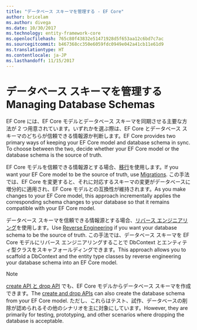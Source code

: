 ```yaml
---
title: "データベース スキーマを管理する - EF Core"
author: bricelam
ms.author: divega
ms.date: 10/30/2017
ms.technology: entity-framework-core
ms.openlocfilehash: 765c80f43832e51471928d5f653aa12c6bd7c7ac
ms.sourcegitcommit: b467368cc350e6059fdc0949e042a41cb11e61d9
ms.translationtype: HT
ms.contentlocale: ja-JP
ms.lasthandoff: 11/15/2017
---
```

# <a name="managing-database-schemas"></a><span data-ttu-id="a9c98-102">データベース スキーマを管理する</span><span class="sxs-lookup"><span data-stu-id="a9c98-102">Managing Database Schemas</span></span>
<span data-ttu-id="a9c98-103">EF Core には、EF Core モデルとデータベース スキーマを同期させる主要な方法が 2 つ用意されています。いずれかを選ぶ際は、EF Core とデータベース スキーマのどちらが信頼できる情報源か判断します。</span><span class="sxs-lookup"><span data-stu-id="a9c98-103">EF Core provides two primary ways of keeping your EF Core model and database schema in sync. To choose between the two, decide whether your EF Core model or the database schema is the source of truth.</span></span>

<span data-ttu-id="a9c98-104">EF Core モデルを信頼できる情報源とする場合、[移行][1]を使用します。</span><span class="sxs-lookup"><span data-stu-id="a9c98-104">If you want your EF Core model to be the source of truth, use [Migrations][1].</span></span> <span data-ttu-id="a9c98-105">この手法では、EF Core を変更すると、それに対応するスキーマの変更がデータベースに増分的に適用され、EF Core モデルとの互換性が維持されます。</span><span class="sxs-lookup"><span data-stu-id="a9c98-105">As you make changes to your EF Core model, this approach incrementally applies the corresponding schema changes to your database so that it remains compatible with your EF Core model.</span></span>

<span data-ttu-id="a9c98-106">データベース スキーマを信頼できる情報源とする場合、[リバース エンジニアリング][2]を使用します。</span><span class="sxs-lookup"><span data-stu-id="a9c98-106">Use [Reverse Engineering][2] if you want your database schema to be the source of truth.</span></span> <span data-ttu-id="a9c98-107">この手法では、データベース スキーマを EF Core モデルにリバース エンジニアリングすることで DbContext とエンティティ型クラスをスキャフォールディングできます。</span><span class="sxs-lookup"><span data-stu-id="a9c98-107">This approach allows you to scaffold a DbContext and the entity type classes by reverse engineering your database schema into an EF Core model.</span></span>

> [!NOTE]
> <span data-ttu-id="a9c98-108">[create API と drop API][3] でも、EF Core モデルからデータベース スキーマを作成できます。</span><span class="sxs-lookup"><span data-stu-id="a9c98-108">The [create and drop APIs][3] can also create the database schema from your EF Core model.</span></span> <span data-ttu-id="a9c98-109">ただし、これらはテスト、試作、データベースの削除が認められるその他のシナリオを主に対象にしています。</span><span class="sxs-lookup"><span data-stu-id="a9c98-109">However, they are primarily for testing, prototyping, and other scenarios where dropping the database is acceptable.</span></span>


  [1]: migrations/index.md
  [2]: scaffolding.md
  [3]: ensure-created.md
